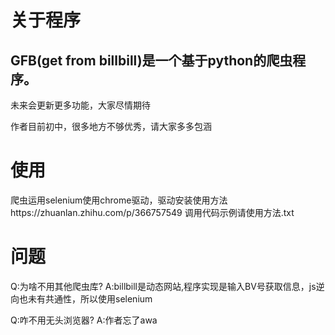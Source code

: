 

关于程序
=========
GFB(get from billbill)是一个基于python的爬虫程序。
----
未来会更新更多功能，大家尽情期待

作者目前初中，很多地方不够优秀，请大家多多包涵

使用
==========
爬虫运用selenium使用chrome驱动，驱动安装使用方法https://zhuanlan.zhihu.com/p/366757549
调用代码示例请使用方法.txt

问题
======
Q:为啥不用其他爬虫库?
A:billbill是动态网站,程序实现是输入BV号获取信息，js逆向也未有共通性，所以使用selenium

Q:咋不用无头浏览器?
A:作者忘了awa
